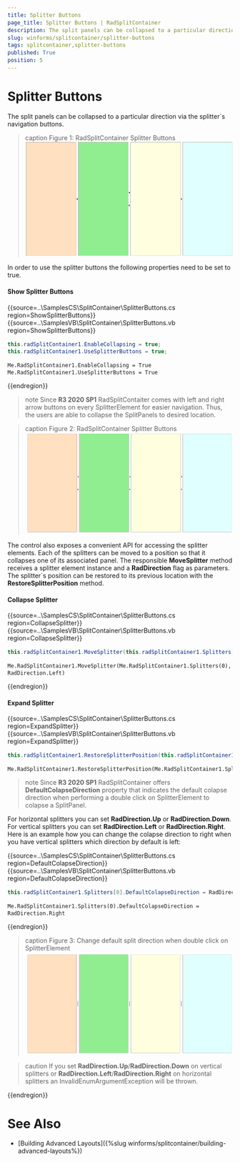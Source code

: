 ```yaml
---
title: Splitter Buttons
page_title: Splitter Buttons | RadSplitContainer
description: The split panels can be collapsed to a particular direction via the splitter`s navigation buttons.
slug: winforms/splitcontainer/splitter-buttons
tags: splitcontainer,splitter-buttons
published: True
position: 5
---
```


# Splitter Buttons

The split panels can be collapsed to a particular direction via the splitter`s navigation buttons.

>caption Figure 1: RadSplitContainer Splitter Buttons
![splitcontainer-splitter-buttons 001](images/splitcontainer-splitter-buttons001.gif)

In order to use the splitter buttons the following properties need to be set to true.

#### Show Splitter Buttons

{{source=..\SamplesCS\SplitContainer\SplitterButtons.cs region=ShowSplitterButtons}} 
{{source=..\SamplesVB\SplitContainer\SplitterButtons.vb region=ShowSplitterButtons}}
````C#
this.radSplitContainer1.EnableCollapsing = true;
this.radSplitContainer1.UseSplitterButtons = true;

````
````VB.NET
Me.RadSplitContainer1.EnableCollapsing = True
Me.RadSplitContainer1.UseSplitterButtons = True

```` 



{{endregion}}

>note Since **R3 2020 SP1** RadSplitContaiter comes with left and right arrow buttons on every SplitterElement for easier navigation. Thus, the users are able to collapse the SplitPanels to desired location.

>caption Figure 2: RadSplitContainer Splitter Buttons
![splitcontainer-splitter-buttons 001](images/splitcontainer-splitter-buttons002.gif)


The control also exposes a convenient API for accessing the splitter elements. Each of the splitters can be moved to a position so that it collapses one of its associated panel. The responsible **MoveSplitter** method receives a splitter element instance and a **RadDirection** flag as parameters. The splitter`s position can be restored to its previous location with the **RestoreSplitterPosition** method.

#### Collapse Splitter

{{source=..\SamplesCS\SplitContainer\SplitterButtons.cs region=CollapsеSplitter}} 
{{source=..\SamplesVB\SplitContainer\SplitterButtons.vb region=CollapsеSplitter}}
````C#
this.radSplitContainer1.MoveSplitter(this.radSplitContainer1.Splitters[0], RadDirection.Left);

````
````VB.NET
Me.RadSplitContainer1.MoveSplitter(Me.RadSplitContainer1.Splitters(0), RadDirection.Left)

```` 

{{endregion}}

#### Expand Splitter

{{source=..\SamplesCS\SplitContainer\SplitterButtons.cs region=ExpandSplitter}} 
{{source=..\SamplesVB\SplitContainer\SplitterButtons.vb region=ExpandSplitter}}
````C#
this.radSplitContainer1.RestoreSplitterPosition(this.radSplitContainer1.Splitters[0]);

````
````VB.NET
Me.RadSplitContainer1.RestoreSplitterPosition(Me.RadSplitContainer1.Splitters(0))

```` 

>note Since **R3 2020 SP1** RadSplitContainer offers **DefaultColapseDirection** property that indicates the default colapse direction when performing a double click on SplitterElement to colapse a SplitPanel. 

For horizontal splitters you can set **RadDirection.Up** or **RadDirection.Down**. For vertical splitters you can set **RadDirection.Left** or **RadDirection.Right**. Here is an example how you can change the colapse direction to right when you have vertical splitters which direction by default is left:

{{source=..\SamplesCS\SplitContainer\SplitterButtons.cs region=DefaultColapseDirection}} 
{{source=..\SamplesVB\SplitContainer\SplitterButtons.vb region=DefaultColapseDirection}}
````C#
this.radSplitContainer1.Splitters[0].DefaultColapseDirection = RadDirection.Right;

````
````VB.NET
Me.RadSplitContainer1.Splitters(0).DefaultColapseDirection = RadDirection.Right

```` 

{{endregion}}


>caption Figure 3: Change default split direction when double click on SplitterElement
![splitcontainer-splitter-buttons 001](images/splitcontainer-splitter-buttons003.gif)

>caution If you set **RadDirection.Up**/**RadDirection.Down** on vertical splitters or **RadDirection.Left**/**RadDirection.Right** on horizontal splitters an InvalidEnumArgumentException will be thrown.


{{endregion}}

# See Also

* [Building Advanced Layouts]({%slug winforms/splitcontainer/building-advanced-layouts%})	
